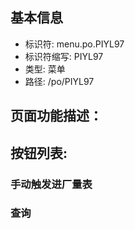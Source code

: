 
## 基本信息

- 标识符: menu.po.PIYL97
- 标识符缩写: PIYL97
- 类型: 菜单
- 路径: /po/PIYL97

## 页面功能描述：





## 按钮列表:


### 手动触发进厂量表



### 查询


